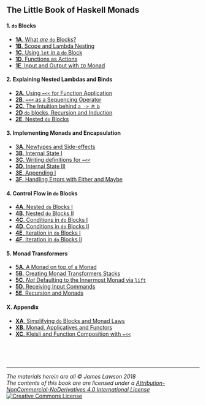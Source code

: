 ## The Little Book of Haskell Monads

#### 1. `do` Blocks

- [**1A**. What *are* `do` Blocks?](https://github.com/jameslawson/notes/blob/master/haskell/haskell1a.md)
- [**1B**. Scope and Lambda Nesting](https://github.com/jameslawson/notes/blob/master/haskell/haskell1b.md)
- [**1C**. Using `let` in a `do` Block](https://github.com/jameslawson/notes/blob/master/haskell/haskell1c.md)
- [**1D**. Functions as Actions](https://github.com/jameslawson/notes/blob/master/haskell/haskell1d.md)
- [**1E**. Input and Output with `IO` Monad](https://github.com/jameslawson/notes/blob/master/haskell/haskell1e.md)


#### 2. Explaining Nested Lambdas and Binds

- [**2A**. Using `=<<` for Function Application](https://github.com/jameslawson/notes/blob/master/haskell/haskell2a.md)
- [**2B**. `=<<` as a Sequencing Operator](https://github.com/jameslawson/notes/blob/master/haskell/haskell2b.md)
- [**2C**. The Intuition behind `a -> M b`](https://github.com/jameslawson/notes/blob/master/haskell/haskell2c.md)
- [**2D** `do` blocks, Recursion and Induction](https://github.com/jameslawson/notes/blob/master/haskell/haskell2d.md)
- [**2E**. Nested `do` Blocks](https://github.com/jameslawson/notes/blob/master/haskell/haskell2e.md)

    
#### 3. Implementing Monads and Encapsulation

- [**3A**. Newtypes and Side-effects](https://github.com/jameslawson/notes/blob/master/haskell/haskell3a.md)
- [**3B**. Internal State I](https://github.com/jameslawson/notes/blob/master/haskell/haskell3b.md)
- [**3C**. Writing definitions for `=<<`](https://github.com/jameslawson/notes/blob/master/haskell/haskell3c.md)
- [**3D**. Internal State III](https://github.com/jameslawson/notes/blob/master/haskell/haskell3d.md)
- [**3E**. Appending I](https://github.com/jameslawson/notes/blob/master/haskell/haskell3e.md)
- [**3F**. Handling Errors with Either and Maybe](https://github.com/jameslawson/notes/blob/master/haskell/haskell3f.md)


#### 4. Control Flow in `do` Blocks

- [**4A**. Nested `do` Blocks I](https://github.com/jameslawson/notes/blob/master/haskell/haskell4a.md)
- [**4B**. Nested `do` Blocks II](https://github.com/jameslawson/notes/blob/master/haskell/haskell4b.md)
- [**4C**. Conditions in `do` Blocks I](https://github.com/jameslawson/notes/blob/master/haskell/haskell4c.md)
- [**4D**. Conditions in `do` Blocks II](https://github.com/jameslawson/notes/blob/master/haskell/haskell4d.md)
- [**4E**. Iteration in `do` Blocks I](https://github.com/jameslawson/notes/blob/master/haskell/haskell4e.md)
- [**4F**. Iteration in `do` Blocks II](https://github.com/jameslawson/notes/blob/master/haskell/haskell4f.md)

#### 5. Monad Transformers

- [**5A**. A Monad on top of a Monad](https://github.com/jameslawson/notes/blob/master/haskell/haskell5a.md)
- [**5B**. Creating Monad Transformers Stacks](https://github.com/jameslawson/notes/blob/master/haskell/haskell5b.md)
- [**5C**. _Not_ Defaulting to the Innermost Monad via `lift`](https://github.com/jameslawson/notes/blob/master/haskell/haskell5c.md)
- [**5D**. Receiving Input Commands](https://github.com/jameslawson/notes/blob/master/haskell/haskell5d.md)
- [**5E**. Recursion and Monads](https://github.com/jameslawson/notes/blob/master/haskell/haskell5e.md)


#### X. Appendix

- [**XA**. Simplifying `do` Blocks and Monad Laws](https://github.com/jameslawson/notes/blob/master/haskell/haskellxa.md)
- [**XB**. Monad, Applicatives and Functors](https://github.com/jameslawson/notes/blob/master/haskell/haskellxb.md)
- [**XC**. Kleisli and Function Composition with `=<<`](https://github.com/jameslawson/notes/blob/master/haskell/haskellxc.md)



<br><br><br><hr>

*The materials herein are all © James Lawson 2018 <br>
The contents of this book are are licensed under a 
[Attribution-NonCommercial-NoDerivatives 4.0 International License](https://creativecommons.org/licenses/by-nc-nd/4.0/)*<br>
<a rel="license" href="http://creativecommons.org/licenses/by-nc-nd/4.0/"><img alt="Creative Commons License" style="border-width:0" src="https://i.creativecommons.org/l/by-nc-nd/4.0/88x31.png" /></a><br>
